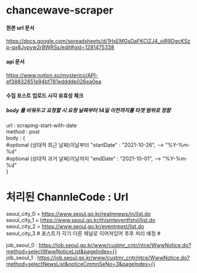 # chancewave-scraper
#### 원본 url 문서
https://docs.google.com/spreadsheets/d/1HsEMGsDaFKClZJ4_oiR9DgcKSzp-gx8Jypyw2rBWRSs/edit#gid=1281475338


#### api 문서
https://www.notion.so/mysterico/API-ef38832851e94bf781edddde026ea0ea


#### 수집 포스트 업로드 시각 유효성 체크

##### body 를 비워두고 요청할 시 요청 날짜부터 14일 이전까지를 타겟 범위로 정함

url : scraping-start-with-date  
method : post  
body : {  
    #optional  (상대적 최근 날짜)이날부터
    "startDate" : "2021-10-26",  --> "%Y-%m-%d"  
    #optional  (상대적 과거 날짜)이날까지
    "endDate" : "2021-10-01",  --> "%Y-%m-%d"  
}  

# 처리된 ChannleCode : Url
seoul_city_0 = https://www.seoul.go.kr/realmnews/in/list.do  
seoul_city_1 = https://www.seoul.go.kr/thismteventfstvl/list.do  
seoul_city_2 = https://www.seoul.go.kr/eventreqst/list.do  
seoul_city_3 # 포스트가 각기 다른 채널로 이어져있어 추후 처리 예정 #

job_seoul_0 : https://job.seoul.go.kr/www/custmr_cntr/ntce/WwwNotice.do?method=selectWwwNoticeList&pageIndex={}  
job_seoul_1 : https://job.seoul.go.kr/www/custmr_cntr/ntce/WwwNotice.do?method=selectNewsList&noticeCmmnSeNo=3&pageIndex={}


